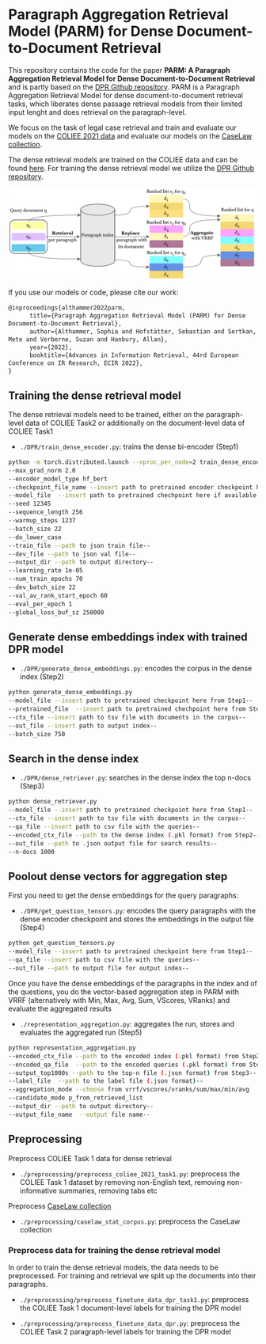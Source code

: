# Paragraph Aggregation Retrieval Model (PARM) for Dense Document-to-Document Retrieval

This repository contains the code for the paper **PARM: A Paragraph Aggregation Retrieval Model for Dense Document-to-Document Retrieval**
and is partly based on the [DPR Github repository](https://github.com/facebookresearch/DPR).
PARM is a Paragraph Aggregation Retrieval Model for dense document-to-document retrieval tasks,
which liberates dense passage retrieval models from their limited input lenght and
does retrieval on the paragraph-level.

We focus on the task of legal case retrieval and train and evaluate our models on
the [COLIEE 2021 data](https://sites.ualberta.ca/~rabelo/COLIEE2021/) and evaluate
our models on the [CaseLaw collection](https://github.com/ielab/ussc-caselaw-collection).

The dense retrieval models are trained on the COLIEE data and can be found [here](https://zenodo.org/record/5779380#.YbiieVnTU2w).
For training the dense retrieval model we utilize the [DPR Github repository](https://github.com/facebookresearch/DPR).

![PARM Workflow](documentation/parm_workflow.jpg?raw=true "Title")

If you use our models or code, please cite our work:

```
@inproceedings{althammer2022parm,
      title={Paragraph Aggregation Retrieval Model (PARM) for Dense Document-to-Document Retrieval}, 
      author={Althammer, Sophia and Hofstätter, Sebastian and Sertkan, Mete and Verberne, Suzan and Hanbury, Allan},
      year={2022},
      booktitle={Advances in Information Retrieval, 44rd European Conference on IR Research, ECIR 2022},
}
```

## Training the dense retrieval model

The dense retrieval models need to be trained, either on the paragraph-level data of COLIEE Task2 or additionally on the document-level
data of COLIEE Task1

- ``./DPR/train_dense_encoder.py``: trains the dense bi-encoder (Step1)

```bash
python -m torch.distributed.launch --nproc_per_node=2 train_dense_encoder.py 
--max_grad_norm 2.0 
--encoder_model_type hf_bert 
--checkpoint_file_name --insert path to pretrained encoder checkpoint here if available-- 
--model_file  --insert path to pretrained chechpoint here if available-- 
--seed 12345 
--sequence_length 256 
--warmup_steps 1237 
--batch_size 22 
--do_lower_case 
--train_file --path to json train file-- 
--dev_file --path to json val file-- 
--output_dir --path to output directory--
--learning_rate 1e-05
--num_train_epochs 70
--dev_batch_size 22
--val_av_rank_start_epoch 60
--eval_per_epoch 1
--global_loss_buf_sz 250000
```

## Generate dense embeddings index with trained DPR model

- ``./DPR/generate_dense_embeddings.py``: encodes the corpus in the dense index (Step2)

```bash
python generate_dense_embeddings.py
--model_file --insert path to pretrained checkpoint here from Step1--
--pretrained_file  --insert path to pretrained chechpoint here from Step1--
--ctx_file --insert path to tsv file with documents in the corpus--
--out_file --insert path to output index--
--batch_size 750
```

## Search in the dense index

- ``./DPR/dense_retriever.py``: searches in the dense index the top n-docs (Step3)

```bash
python dense_retriever.py 
--model_file --insert path to pretrained checkpoint here from Step1--
--ctx_file --insert path to tsv file with documents in the corpus--
--qa_file --insert path to csv file with the queries--
--encoded_ctx_file --path to the dense index (.pkl format) from Step2--
--out_file --path to .json output file for search results--
--n-docs 1000
```


## Poolout dense vectors for aggregation step

First you need to get the dense embeddings for the query paragraphs:

- ``./DPR/get_question_tensors.py``: encodes the query paragraphs with the dense encoder checkpoint and stores the embeddings in the output file (Step4)

```bash
python get_question_tensors.py
--model_file --insert path to pretrained checkpoint here from Step1--
--qa_file --insert path to csv file with the queries--
--out_file --path to output file for output index--
```

Once you have the dense embeddings of the paragraphs in the index and of the questions, you do the vector-based aggregation step in PARM with VRRF (alternatively with Min, Max, Avg, Sum, VScores, VRanks)
and evaluate the aggregated results

- ``./representation_aggregation.py``: aggregates the run, stores and evaluates the aggregated run (Step5)

```bash
python representation_aggregation.py
--encoded_ctx_file --path to the encoded index (.pkl format) from Step2--
--encoded_qa_file  --path to the encoded queries (.pkl format) from Step4--
--output_top1000s --path to the top-n file (.json format) from Step3--
--label_file  --path to the label file (.json format)--
--aggregation_mode --choose from vrrf/vscores/vranks/sum/max/min/avg
--candidate_mode p_from_retrieved_list
--output_dir --path to output directory--
--output_file_name  --output file name--
```

## Preprocessing

Preprocess COLIEE Task 1 data for dense retrieval

- ``./preprocessing/preprocess_coliee_2021_task1.py``: preprocess the COLIEE Task 1 dataset by removing non-English text, removing non-informative summaries, removing tabs etc

Preprocess [CaseLaw collection](https://github.com/ielab/ussc-caselaw-collection)

- ``./preprocessing/caselaw_stat_corpus.py``: preprocess the CaseLaw collection 

### Preprocess data for training the dense retrieval model

In order to train the dense retrieval models, the data needs to be preprocessed. For training and retrieval we
split up the documents into their paragraphs.

- ``./preprocessing/preprocess_finetune_data_dpr_task1.py``: preprocess the COLIEE Task 1 document-level labels for training the DPR model

- ``./preprocessing/preprocess_finetune_data_dpr.py``: preprocess the COLIEE Task 2 paragraph-level labels for training the DPR model




